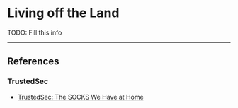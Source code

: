 # Living off the Land

TODO: Fill this info

---
## References

### TrustedSec

- [TrustedSec: The SOCKS We Have at Home](https://trustedsec.com/blog/the-socks-we-have-at-home)